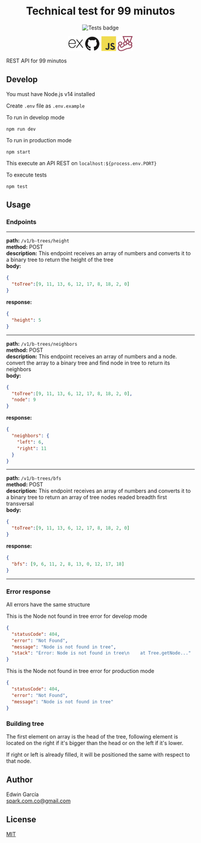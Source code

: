 <h1 align="center">Technical test for 99 minutos</h1>

<p align="center">
  <img src="https://github.com/edwintrumpet/tech-test-99minutos/workflows/CI/badge.svg" alt="Tests badge">
</p>

<p align="center">
  <img
    src="https://raw.githubusercontent.com/devicons/devicon/2809b567852a4648062a2d3e7c1c531367458c0b/icons/express/express-original.svg"
    alt="express" width="40" height="40"
  />
  <img
    src="https://raw.githubusercontent.com/devicons/devicon/2809b567852a4648062a2d3e7c1c531367458c0b/icons/github/github-original.svg"
    alt="github" width="40" height="40"
  />
  <img
    src="https://raw.githubusercontent.com/devicons/devicon/2809b567852a4648062a2d3e7c1c531367458c0b/icons/javascript/javascript-original.svg"
    alt="javascript" width="40" height="40"
  />
  <img
    src="https://raw.githubusercontent.com/devicons/devicon/9f4f5cdb393299a81125eb5127929ea7bfe42889/icons/jest/jest-plain.svg"
    alt="jest" width="40" height="40"
  />
</p>

REST API for 99 minutos

## Develop

You must have Node.js v14 installed

Create `.env` file as `.env.example`

To run in develop mode

```shell
npm run dev
```

To run in production mode

```shell
npm start
```

This execute an API REST on `localhost:${process.env.PORT}`

To execute tests

```shell
npm test
```

## Usage

### Endpoints

---
**path:** `/v1/b-trees/height`  
**method:** POST  
**description:** This endpoint receives an array of numbers and converts it to a
binary tree to return the height of the tree  
**body:**
```json
{
  "toTree":[9, 11, 13, 6, 12, 17, 8, 18, 2, 0]
}
```
**response:**
```json
{
  "height": 5
}
```

---
**path:** `/v1/b-trees/neighbors`  
**method:** POST  
**description:** This endpoint receives an array of numbers and a node.
convert the array to a binary tree and find node in tree to return its
neighbors  
**body:**
```json
{
  "toTree":[9, 11, 13, 6, 12, 17, 8, 18, 2, 0],
  "node": 9
}
```
**response:**
```json
{
  "neighbors": {
    "left": 6,
    "right": 11
  }
}
```

---
**path:** `/v1/b-trees/bfs`  
**method:** POST  
**description:** This endpoint receives an array of numbers and converts it to a
binary tree to return an array of tree nodes readed breadth first transversal  
**body:**
```json
{
  "toTree":[9, 11, 13, 6, 12, 17, 8, 18, 2, 0]
}
```
**response:**
```json
{
  "bfs": [9, 6, 11, 2, 8, 13, 0, 12, 17, 18]
}
```

---

### Error response

All errors have the same structure

This is the Node not found in tree error for develop mode

```json
{
  "statusCode": 404,
  "error": "Not Found",
  "message": "Node is not found in tree",
  "stack": "Error: Node is not found in tree\n    at Tree.getNode..."
}
```

This is the Node not found in tree error for production mode

```json
{
  "statusCode": 404,
  "error": "Not Found",
  "message": "Node is not found in tree"
}
```
### Building tree

The first element on array is the head of the tree, following element is
located on the right if it's bigger than the head or on the left if it's lower.

If right or left is already filled, it will be positioned the same with respect to that node.

## Author

Edwin García  
spark.com.co@gmail.com

## License

[MIT](./LICENSE)
